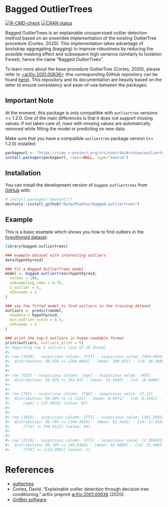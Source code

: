 
<!-- README.md is generated from README.Rmd. Please edit that file -->

# Bagged OutlierTrees

<!-- badges: start -->

[![R-CMD-check](https://github.com/RafaJPSantos/bagged.outliertrees/workflows/R-CMD-check/badge.svg)](https://github.com/RafaJPSantos/bagged.outliertrees/actions)
[![CRAN
status](https://www.r-pkg.org/badges/version/bagged.outliertrees)](https://CRAN.R-project.org/package=bagged.outliertrees)
<!-- badges: end -->

Bagged OutlierTrees is an explainable unsupervised outlier detection
method based on an ensemble implementation of the existing OutlierTree
procedure (Cortes, 2020). This implementation takes advantage of
bootstrap aggregating (bagging) to improve robustness by reducing the
possible masking effect and subsequent high variance (similarly to
Isolation Forest), hence the name “Bagged OutlierTrees”.

To learn more about the base procedure OutlierTree (Cortes, 2020),
please refer to
[&lt;arXiv:2001.00636&gt;](https://arxiv.org/abs/2001.00636) (the
corresponding GitHub repository can be found
[here](https://github.com/david-cortes/outliertree)). This repository
and its documentation are heavily based on the latter to ensure
consistency and ease-of-use between the packages.

## Important Note

At the moment, this package is only compatible with `outliertree`
versions &lt;= 1.2.0. One of the main differences is that it does not
support missing values: if not taken care of, rows with missing values
are automatically removed while fitting the model or predicting on new
data.

Make sure that you have a compatible `outliertree` package version
(&lt;= 1.2.0) installed:

``` r
packageurl <- "https://cran.r-project.org/src/contrib/Archive/outliertree/outliertree_1.2.0.tar.gz"
install.packages(packageurl, repos=NULL, type="source")
```

## Installation

<!-- You can install the released version of bagged.outliertrees from [CRAN](https://CRAN.R-project.org) with:

``` r
install.packages("bagged.outliertrees")
```
-->

You can install the development version of `bagged.outliertrees` from
[GitHub](https://github.com/) with:

``` r
# install.packages("devtools")
devtools::install_github("RafaJPSantos/bagged.outliertrees")
```

## Example

This is a basic example which shows you how to find outliers in the
[hypothyroid
dataset](http://archive.ics.uci.edu/ml/datasets/thyroid+disease):

``` r
library(bagged.outliertrees)

### example dataset with interesting outliers
data(hypothyroid)

### fit a Bagged OutlierTrees model
model <- bagged.outliertrees(hypothyroid,
  ntrees = 100,
  subsampling_rate = 0.75,
  z_outlier = 5,
  nthreads = 1
)

### use the fitted model to find outliers in the training dataset
outliers <- predict(model,
  newdata = hypothyroid,
  min_outlier_score = 0.5,
  nthreads = 1
)
```

``` r
### print the top-5 outliers in human-readable format
print(outliers, outliers_print = 5)
#> Reporting top 5 outliers [out of 28 found]
#> 
#> row [1438] - suspicious column: [FTI] - suspicious value: [394.495412844037]
#>  distribution: 99.93% <= [294.9661] - [mean: 109.855] - [sd: 30.3889] - [norm. obs: 956]
#> 
#> 
#> row [623] - suspicious column: [age] - suspicious value: [455]
#>  distribution: 99.92% <= [92.03] - [mean: 53.3543] - [sd: 18.9409] - [norm. obs: 956]
#> 
#> 
#> row [745] - suspicious column: [T4U] - suspicious value: [2.12]
#>  distribution: 99.89% <= [1.7222] - [mean: 0.9971] - [sd: 0.1542] - [norm. obs: 700]
#>      [age] > [37.5859] (value: 87)
#> 
#> 
#> row [1425] - suspicious column: [FTI] - suspicious value: [161.290322580645]
#>  distribution: 98.70% <= [104.4645] - [mean: 62.5452] - [sd: 17.6197] - [norm. obs: 89]
#>      [TT4] <= [99.0122] (value: 50)
#> 
#> 
#> row [2110] - suspicious column: [FTI] - suspicious value: [2.38095238095238]
#>  distribution: 99.10% >= [49.6384] - [mean: 93.4009] - [sd: 15.6965] - [norm. obs: 188]
#>      [TT4] <= [112.4091] (value: 2)
```

# References

-   [outliertree](https://github.com/david-cortes/outliertree)
-   Cortes, David. “Explainable outlier detection through decision tree
    conditioning.” arXiv preprint
    [arXiv:2001.00636](https://arxiv.org/abs/2001.00636) (2020).
-   [GritBot software](https://www.rulequest.com/gritbot-info.html)
